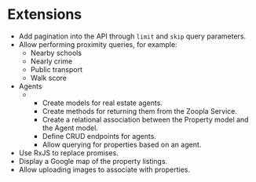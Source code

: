 # Extensions

* Add pagination into the API through  `limit` and `skip` query parameters.
* Allow performing proximity queries, for example:
  * Nearby schools
  * Nearly crime
  * Public transport
  * Walk score
* Agents
  * * Create models for real estate agents.
    * Create methods for returning them from the Zoopla Service.
    * Create a relational association between the Property model and the Agent model.
    * Define CRUD endpoints for agents.
    * Allow querying for properties based on an agent.
* Use RxJS to replace promises.
* Display a Google map of the property listings.
* Allow uploading images to associate with properties.




